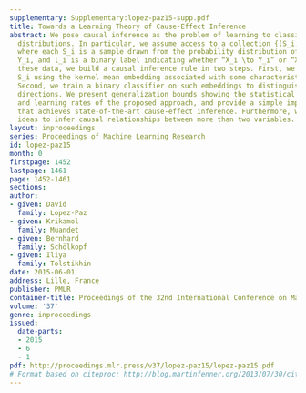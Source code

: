 ```yaml
---
supplementary: Supplementary:lopez-paz15-supp.pdf
title: Towards a Learning Theory of Cause-Effect Inference
abstract: We pose causal inference as the problem of learning to classify probability
  distributions. In particular, we assume access to a collection {(S_i,l_i)}_i=1^n,
  where each S_i is a sample drawn from the probability distribution of X_i \times
  Y_i, and l_i is a binary label indicating whether “X_i \to Y_i” or “X_i ←Y_i”. Given
  these data, we build a causal inference rule in two steps. First, we featurize each
  S_i using the kernel mean embedding associated with some characteristic kernel.
  Second, we train a binary classifier on such embeddings to distinguish between causal
  directions. We present generalization bounds showing the statistical consistency
  and learning rates of the proposed approach, and provide a simple implementation
  that achieves state-of-the-art cause-effect inference. Furthermore, we extend our
  ideas to infer causal relationships between more than two variables.
layout: inproceedings
series: Proceedings of Machine Learning Research
id: lopez-paz15
month: 0
firstpage: 1452
lastpage: 1461
page: 1452-1461
sections: 
author:
- given: David
  family: Lopez-Paz
- given: Krikamol
  family: Muandet
- given: Bernhard
  family: Schölkopf
- given: Iliya
  family: Tolstikhin
date: 2015-06-01
address: Lille, France
publisher: PMLR
container-title: Proceedings of the 32nd International Conference on Machine Learning
volume: '37'
genre: inproceedings
issued:
  date-parts:
  - 2015
  - 6
  - 1
pdf: http://proceedings.mlr.press/v37/lopez-paz15/lopez-paz15.pdf
# Format based on citeproc: http://blog.martinfenner.org/2013/07/30/citeproc-yaml-for-bibliographies/
---
```

